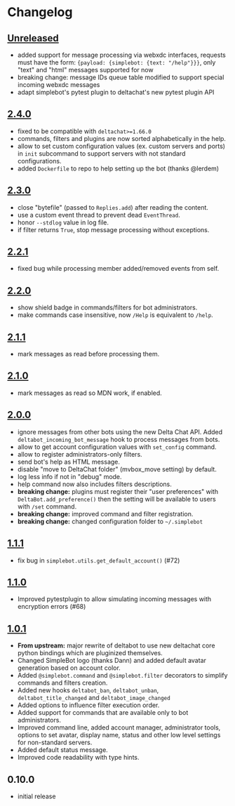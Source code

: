 # Changelog


## [Unreleased]

- added support for message processing via webxdc interfaces, requests must have the form: `{payload: {simplebot: {text: "/help"}}}`, only "text" and "html" messages supported for now
- breaking change: message IDs queue table modified to support special incoming webxdc messages
- adapt simplebot's pytest plugin to deltachat's new pytest plugin API

## [2.4.0]

- fixed to be compatible with `deltachat>=1.66.0`
- commands, filters and plugins are now sorted alphabetically in the help.
- allow to set custom configuration values (ex. custom servers and ports) in `init` subcommand to support servers with not standard configurations.
- added `Dockerfile` to repo to help setting up the bot (thanks @lerdem)

## [2.3.0]

- close "bytefile" (passed to `Replies.add`) after reading the content.
- use a custom event thread to prevent dead `EventThread`.
- honor `--stdlog` value in log file.
- if filter returns `True`, stop message processing without exceptions.

## [2.2.1]

- fixed bug while processing member added/removed events from self.

## [2.2.0]

- show shield badge in commands/filters for bot administrators.
- make commands case insensitive, now `/Help` is equivalent to `/help`.

## [2.1.1]

- mark messages as read before processing them.

## [2.1.0]

- mark messages as read so MDN work, if enabled.

## [2.0.0]

- ignore messages from other bots using the new Delta Chat API. Added `deltabot_incoming_bot_message` hook to process messages from bots.
- allow to get account configuration values with `set_config` command.
- allow to register administrators-only filters.
- send bot's help as HTML message.
- disable "move to DeltaChat folder" (mvbox_move setting) by default.
- log less info if not in "debug" mode.
- help command now also includes filters descriptions.
- **breaking change:** plugins must register their "user preferences" with `DeltaBot.add_preference()` then the setting will be available to users with `/set` command.
- **breaking change:** improved command and filter registration.
- **breaking change:** changed configuration folder to `~/.simplebot`

## [1.1.1]

- fix bug in `simplebot.utils.get_default_account()` (#72)

## [1.1.0]

- Improved pytestplugin to allow simulating incoming messages with encryption errors (#68)

## [1.0.1]

- **From upstream:** major rewrite of deltabot to use new deltachat core python bindings
  which are pluginized themselves.
- Changed SimpleBot logo (thanks Dann) and added default avatar
  generation based on account color.
- Added `@simplebot.command` and `@simplebot.filter` decorators to
  simplify commands and filters creation.
- Added new hooks `deltabot_ban`, `deltabot_unban`,
  `deltabot_title_changed` and `deltabot_image_changed`
- Added options to influence filter execution order.
- Added support for commands that are available only to bot administrators.
- Improved command line, added account manager, administrator tools,
  options to set avatar, display name, status and other low level
  settings for non-standard servers.
- Added default status message.
- Improved code readability with type hints.

## 0.10.0

- initial release


[Unreleased]: https://github.com/simplebot-org/simplebot/compare/v2.4.0...HEAD

[2.4.0]: https://github.com/simplebot-org/simplebot/compare/v2.3.0...v2.4.0

[2.3.0]: https://github.com/simplebot-org/simplebot/compare/v2.2.1...v2.3.0

[2.2.1]: https://github.com/simplebot-org/simplebot/compare/v2.2.0...v2.2.1

[2.2.0]: https://github.com/simplebot-org/simplebot/compare/v2.1.1...v2.2.0

[2.1.1]: https://github.com/simplebot-org/simplebot/compare/v2.1.0...v2.1.1

[2.1.0]: https://github.com/simplebot-org/simplebot/compare/v2.0.0...v2.1.0

[2.0.0]: https://github.com/simplebot-org/simplebot/compare/v1.1.1...v2.0.0

[1.1.1]: https://github.com/simplebot-org/simplebot/compare/v1.1.0...v1.1.1

[1.1.0]: https://github.com/simplebot-org/simplebot/compare/v1.0.1...v1.1.0

[1.0.1]: https://github.com/simplebot-org/simplebot/compare/v0.10.0...v1.0.1
